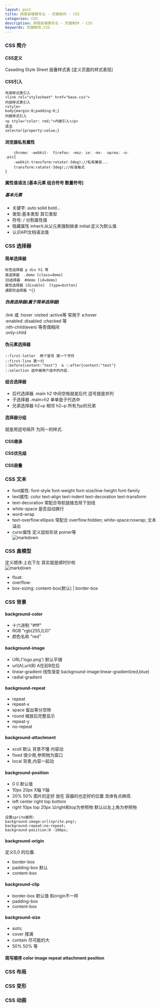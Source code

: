 ```yaml
---
layout: post
title: 网易前端微专业 - 页面制作 - CSS
categories: CSS
description: 网易前端微专业 - 页面制作 - CSS
keywords: 页面制作,CSS
---
```



### CSS 简介

#### CSS定义
Casading Style Sheet 层叠样式表 [定义页面的样式表现]

#### CSS引入
```
外部样式表引入
<link rel="stylesheet" href="base.css">	
内部样式表引入
<style>
body{margin:0;padding:0;}
内嵌样式引入
<p style="color: red;">内嵌引入</p>
语法
selector{property:value;}
```
#### 浏览器私有属性

```
    chrome: -webkit-  firefox: -moz- ie: -ms-  oprea: -o-
.pic{
	-webkit-transform:rotate(-3deg);//私有兼容...
	transform:ratate(-3deg);//标准格式
}
```

#### 属性值语法 [基本元素 组合符号 数量符号]

##### 基本元素
- 关键字: auto solid bold...
- 类型:基本类型 其它类型
- 符号: /  分割属性值
- 隐藏属性 inherit:从父元素强制继承  initial:定义为默认值 
- 认识API文档语法值


### CSS 选择器
#### 简单选择器  
	标签选择器 p div h1 等  
	类选择器  .demo [class=demo]
	ID选择器  #demo [id=demo]
	属性选择器 [disable]  [type=button]
	通配符选择器 *{}  
##### 伪类选择器(属于简单选择器)  
   :link 或 :hover :visited :active等 常用于 a:hover  
   :enabled :disabled :checked 等  
   :nth-child(even) 等奇偶相间  
   :only-child   
#### 伪元素选择器
	::first-letter  两个冒号 第一个字符  
	::first-line 第一行  
	::before{content:"text"}  & ::after{content:"text"}  
	::selection 选中被用户选中的内容.
#### 组合选择器
- 后代选择器 .main h2 中间空格就是后代  逗号就是并列  
- 子选择器 .main>h2 单单是子代选中   
- 兄弟选择器  h2+p 相邻  h2~p 所有为p的兄弟

#### 选择器分组 
   就是用逗号隔开 为同一的样式.

#### CSS继承

#### CSS优先级

#### CSS层叠

### CSS 文本
- font属性: font-style font-weight font-size/line-height font-family
- text属性: color text-align text-indent text-decoration text-transform
- text-decoration 常配合导航链接去除下划线
- white-space 是否自动换行
- word-wrap
- text-overflow:ellipsis  常配合 overflow:hidden; white-space:nowrap; 文本溢出
- cursr属性 定义鼠标形状 poiner等  
![markdown](/images/posts/htmls/文本CSS.png) 

### CSS 盒模型 
定义顺序:上右下左 其实就是顺时针啦  
![markdown](/images/posts/htmls/border.png) 

- float:
- overflow:
- box-sizing: content-box(默认) | border-box 

### CSS 背景

#### background-color
- 十六进制 "#fff"
- RGB "rgb(255,0,0)"
- 颜色名称 "red"

#### background-image
- URL('logo.png') 默认平铺
- url(A),url(B) A在前B在后 
- linear-gradient 线性渐变 background-image:linear-gradient(red,blue)
- radial-gradient

#### background-repeat
- repeat
- repeat-x
- space 留出等分空隙
- round 缩放后完整显示
- repeat-y
- no-repeat

#### background-attachment
- scoll 默认 背景不懂 内容动
- fixed 很少用,参照物为窗口
- local 背景,内容一起动

#### background-position
- 0 0 默认值 
- 10px 20px X轴 Y轴
- 20% 50% 图片的定好 放在 容器的也定好的位置 具体有点麻烦.
- left center right top bottom
- right 10px top 20px 以right和top为参照物 默认以左上角为参照物

```
设置sprite案例:
background-image:url(sprite.png);  
background-repeat:no-repeat;  
background-position:0 -100px; 
```
#### background-origin
定义0,0 的位置.
- border-box
- padding-box 默认
- content-box 

#### background-clip
- border-box 默认值 和origin不一样
- padding-box 
- content-box 

#### background-size
- auto;
- cover 撑满
- contain 尽可能的大
- 50% 50% 等

#### 简写顺序 color image repeat attachment position

### CSS 布局

### CSS 变形

### CSS 动画
